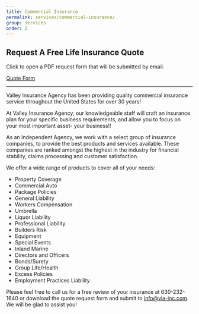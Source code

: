 ```yaml
---
title: Commercial Insurance
permalink: services/commercial-insurance/
group: services
order: 2
---
```

## Request A Free Life Insurance Quote

Click to open a PDF request form that will be submitted by email.

<a href="http://via-inc.com/images/via/pdf/Business_Ins_Quote_Request_Form.pdf">Quote Form</a>

---

Valley Insurance Agency has been providing quality commercial insurance service throughout the United States for over 30 years!

At Valley Insurance Agency, our knowledgeable staff will craft an insurance plan for your specific business requirements, and allow you to focus on your most important asset- your business!!

As an Independent Agency, we work with a select group of insurance companies, to provide the best products and services available. These companies are ranked amongst the highest in the industry for financial stability, claims processing and customer satisfaction.

We offer a wide range of products to cover all of your needs:

- Property Coverage
- Commercial Auto
- Package Policies
- General Liability
- Workers Compensation
- Umbrella
- Liquor Liability
- Professional Liability
- Builders Risk
- Equipment
- Special Events
- Inland Marine
- Directors and Officers
- Bonds/Surety
- Group Life/Health
- Excess Policies
- Employment Practices Liability

Please feel free to call us for a free review of your insurance at 630-232-1640 or download the quote request form and submit to info@via-inc.com. We will be glad to assist you!
